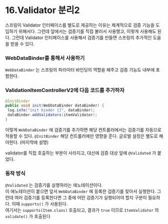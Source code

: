 # 16.Validator 분리2

스프링이 Validator 인터페이스를 별도로 제공하는 이유는 체계적으로 검증 기능을 도입하기 위해서다. 
그런데 앞에서는 검증기를 직접 불러서 사용했고, 이렇게 사용해도 된다. 그런데 Validator 인터페이스를
사용해서 검증기를 만들면 스프링의 추가적인 도움을 받을 수 있다.

### WebDataBinder를 통해서 사용하기
`WebDataBinder` 는 스프링의 파라미터 바인딩의 역할을 해주고 검증 기능도 내부에 포함한다.

### ValidationItemControllerV2에 다음 코드를 추가하자

```java
@InitBinder
public void init(WebDataBinder dataBinder) {
 log.info("init binder {}", dataBinder);
 dataBinder.addValidators(itemValidator);
}
```
이렇게 `WebDataBinder` 에 검증기를 추가하면 해당 컨트롤러에서는 검증기를 자동으로 적용할 수 있다.
`@InitBinder` 해당 컨트롤러에만 영향을 준다. 글로벌 설정은 별도로 해야한다. (마지막에 설명)


validator를 직접 호출하는 부분이 사라지고, 대신에 검증 대상 앞에 `@Validated` 가 붙었다.


### 동작 방식
`@Validated` 는 검증기를 실행하라는 애노테이션이다.  
이 애노테이션이 붙으면 앞서 `WebDataBinder` 에 등록한 검증기를 찾아서 실행한다. 그런데 여러 검증기를
등록한다면 그 중에 어떤 검증기가 실행되어야 할지 구분이 필요하다. 이때 `supports()` 가 사용된다.  
여기서는 `supports(Item.class)` 호출되고, 결과가 `true` 이므로 `ItemValidator` 의 `validate()` 가 호출된다